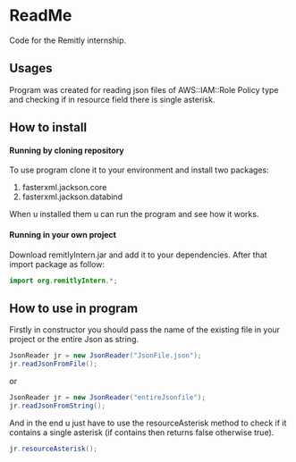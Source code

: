 # ReadMe
Code for the Remitly internship.

## Usages
Program was created for reading json files of AWS::IAM::Role Policy type and checking if in resource field there is single asterisk.
## How to install

#### Running by cloning repository
To use program clone it to your environment and install two packages:  
1) fasterxml.jackson.core  
2) fasterxml.jackson.databind  

When u installed them u can run the program and see how it works.

#### Running in your own project

Download remitlyIntern.jar and add it to your dependencies. After that
import package as follow:  
```java
import org.remitlyIntern.*;
```

## How to use in program

Firstly in constructor you should pass the name of the existing 
file in your project or the entire Json as string.

```java
JsonReader jr = new JsonReader("JsonFile.json");
jr.readJsonFromFile();
```

or

```java
JsonReader jr = new JsonReader("entireJsonfile");
jr.readJsonFromString();
```

And in the end u just have to use the resourceAsterisk method
to check if it contains a single asterisk (if contains then returns false otherwise true).

```java
jr.resourceAsterisk();
